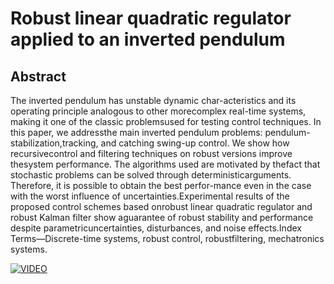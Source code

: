 # Robust linear quadratic regulator applied to an inverted pendulum

## Abstract

The inverted pendulum has unstable dynamic char-acteristics  and  its  operating  principle  analogous  to  other  morecomplex real-time systems, making it one of the classic problemsused  for  testing  control  techniques.  In  this  paper,  we  addressthe  main  inverted  pendulum  problems:  pendulum-stabilization,tracking, and catching swing-up control. We show how recursivecontrol  and  filtering  techniques  on  robust  versions  improve  thesystem  performance.  The  algorithms  used  are  motivated  by  thefact that stochastic problems can be solved through deterministicarguments.  Therefore,  it  is  possible  to  obtain  the  best  perfor-mance even in the case with the worst influence of uncertainties.Experimental  results  of  the  proposed  control  schemes  based  onrobust linear quadratic regulator and robust Kalman filter show aguarantee of robust stability and performance despite parametricuncertainties,  disturbances,  and  noise  effects.Index  Terms—Discrete-time  systems,  robust  control,  robustfiltering,  mechatronics  systems.


[![VIDEO](https://exame.com/wp-content/uploads/2017/08/new-youtube-logo-840x402.jpg?quality=70&strip=info)](https://youtu.be/PMmHMBt0kxM)
